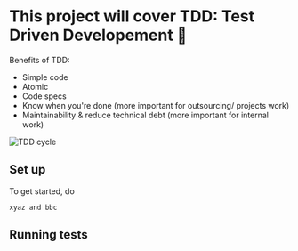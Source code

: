 # This project will cover TDD: Test Driven Developement :taco:

Benefits of TDD:
- Simple code
- Atomic
- Code specs
- Know when you're done (more important for outsourcing/ projects work)
- Maintainability & reduce technical debt (more important for internal work)

![TDD cycle](https://miro.medium.com/max/1291/1*RieLfIqg9CGCVmENxDuByA.png)

## Set up
To get started, do

    xyaz and bbc

## Running tests